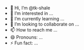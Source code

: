 - 👋 Hi, I’m @tk-shale
- 👀 I’m interested in ...
- 🌱 I’m currently learning ...
- 💞️ I’m looking to collaborate on ...
- 📫 How to reach me ...
- 😄 Pronouns: ...
- ⚡ Fun fact: ...

<!---
tk-shale/tk-shale is a ✨ special ✨ repository because its `README.md` (this file) appears on your GitHub profile.
You can click the Preview link to take a look at your changes.
--->
